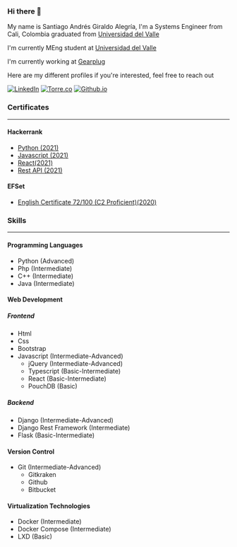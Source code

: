 ### Hi there 👋

<!--
**Arkaikus/Arkaikus** is a ✨ _special_ ✨ repository because its `README.md` (this file) appears on your GitHub profile.

Here are some ideas to get you started:

- 🔭 I’m currently working on ...
- 🌱 I’m currently learning ...
- 👯 I’m looking to collaborate on ...
- 🤔 I’m looking for help with ...
- 💬 Ask me about ...
- 📫 How to reach me: ...
- 😄 Pronouns: ...
- ⚡ Fun fact: ...
-->

My name is Santiago Andrés Giraldo Alegría, I'm a Systems Engineer from Cali, Colombia graduated from [Universidad del Valle](http://eisc.univalle.edu.co/)

I'm currently MEng student at [Universidad del Valle](http://ingenieria.univalle.edu.co/maestrias/maestria-en-ingenieria-area-de-enfasis-ingenieria-de-sistemas-y-computacion)

I'm currently working at [Gearplug](https://gearplug.io/en/)

Here are my different profiles if you're interested, feel free to reach out

[![LinkedIn](https://img.shields.io/badge/Linkedin-blue?logo=linkedin&style=for-the-badge)](https://www.linkedin.com/in/santiagogiraldoalegria)
[![Torre.co](https://img.shields.io/badge/T-Torre-green?style=for-the-badge)](https://torre.co/giraldosantiago)
[![Github.io](https://img.shields.io/badge/Github.io-black?logo=github&style=for-the-badge)](https://arkaikus.github.io/)

### Certificates
***
#### Hackerrank
- [Python (2021)](https://www.hackerrank.com/certificates/4971d1984d47)
- [Javascript (2021)](https://www.hackerrank.com/certificates/74504f050cc2)
- [React(2021)](https://www.hackerrank.com/certificates/ae2281c24eb4)
- [Rest API (2021)](https://www.hackerrank.com/certificates/bba9c301195a)

#### EFSet

- [English Certificate 72/100 (C2 Proficient)(2020)](https://www.efset.org/cert/pWdvMy)

### Skills
* * *

#### Programming Languages
- Python (Advanced)
- Php (Intermediate)
- C++ (Intermediate)
- Java (Intermediate)

#### Web Development
##### Frontend 
- Html
- Css
- Bootstrap
- Javascript (Intermediate-Advanced)
  - jQuery (Intermediate-Advanced)
  - Typescript (Basic-Intermediate)
  - React (Basic-Intermediate)
  - PouchDB (Basic)

##### Backend
- Django (Intermediate-Advanced)
- Django Rest Framework (Intermediate)
- Flask (Basic-Intermediate)

#### Version Control
- Git (Intermediate-Advanced)
  - Gitkraken
  - Github
  - Bitbucket

#### Virtualization Technologies
- Docker (Intermediate)
- Docker Compose (Intermediate)
- LXD (Basic)
